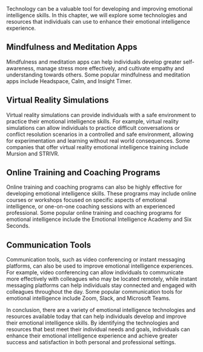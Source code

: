 
Technology can be a valuable tool for developing and improving emotional intelligence skills. In this chapter, we will explore some technologies and resources that individuals can use to enhance their emotional intelligence experience.

Mindfulness and Meditation Apps
-------------------------------

Mindfulness and meditation apps can help individuals develop greater self-awareness, manage stress more effectively, and cultivate empathy and understanding towards others. Some popular mindfulness and meditation apps include Headspace, Calm, and Insight Timer.

Virtual Reality Simulations
---------------------------

Virtual reality simulations can provide individuals with a safe environment to practice their emotional intelligence skills. For example, virtual reality simulations can allow individuals to practice difficult conversations or conflict resolution scenarios in a controlled and safe environment, allowing for experimentation and learning without real world consequences. Some companies that offer virtual reality emotional intelligence training include Mursion and STRIVR.

Online Training and Coaching Programs
-------------------------------------

Online training and coaching programs can also be highly effective for developing emotional intelligence skills. These programs may include online courses or workshops focused on specific aspects of emotional intelligence, or one-on-one coaching sessions with an experienced professional. Some popular online training and coaching programs for emotional intelligence include the Emotional Intelligence Academy and Six Seconds.

Communication Tools
-------------------

Communication tools, such as video conferencing or instant messaging platforms, can also be used to improve emotional intelligence experiences. For example, video conferencing can allow individuals to communicate more effectively with colleagues who may be located remotely, while instant messaging platforms can help individuals stay connected and engaged with colleagues throughout the day. Some popular communication tools for emotional intelligence include Zoom, Slack, and Microsoft Teams.

In conclusion, there are a variety of emotional intelligence technologies and resources available today that can help individuals develop and improve their emotional intelligence skills. By identifying the technologies and resources that best meet their individual needs and goals, individuals can enhance their emotional intelligence experience and achieve greater success and satisfaction in both personal and professional settings.
